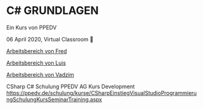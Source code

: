 # C# GRUNDLAGEN

Ein Kurs von PPEDV

06 April 2020, Virtual Classroom :rocket:

[Arbeitsbereich von Fred](fred/ABLAUF.md)

[Arbeitsbereich von Luis](luis/ABLAUF.md)

[Arbeitsbereich von Vadzim](vadzim/ABLAUF.md)

CSharp C# Schulung PPEDV AG Kurs Development
https://ppedv.de/schulung/kurse/CSharpEinstiegVisualStudioProgrammierungSchulungKursSeminarTraining.aspx
